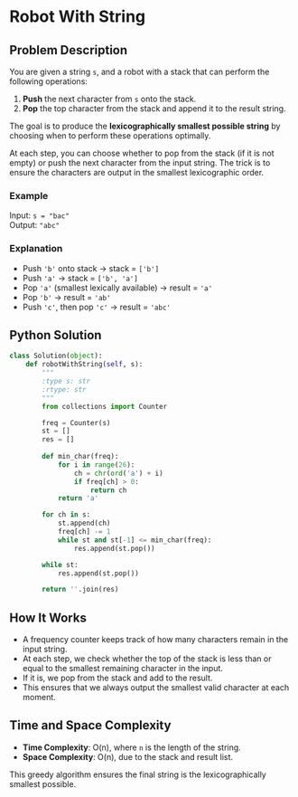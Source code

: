 # Robot With String

## Problem Description

You are given a string `s`, and a robot with a stack that can perform the following operations:

1. **Push** the next character from `s` onto the stack.
2. **Pop** the top character from the stack and append it to the result string.

The goal is to produce the **lexicographically smallest possible string** by choosing when to perform these operations optimally.

At each step, you can choose whether to pop from the stack (if it is not empty) or push the next character from the input string. The trick is to ensure the characters are output in the smallest lexicographic order.

### Example

Input: `s = "bac"`  
Output: `"abc"`

### Explanation

- Push `'b'` onto stack → stack = `['b']`
- Push `'a'` → stack = `['b', 'a']`
- Pop `'a'` (smallest lexically available) → result = `'a'`
- Pop `'b'` → result = `'ab'`
- Push `'c'`, then pop `'c'` → result = `'abc'`

## Python Solution

```python
class Solution(object):
    def robotWithString(self, s):
        """
        :type s: str
        :rtype: str
        """
        from collections import Counter

        freq = Counter(s)
        st = []
        res = []
        
        def min_char(freq):
            for i in range(26):
                ch = chr(ord('a') + i)
                if freq[ch] > 0:
                    return ch
            return 'a'

        for ch in s:
            st.append(ch)
            freq[ch] -= 1
            while st and st[-1] <= min_char(freq):
                res.append(st.pop())

        while st:
            res.append(st.pop())

        return ''.join(res)
```

## How It Works

- A frequency counter keeps track of how many characters remain in the input string.
- At each step, we check whether the top of the stack is less than or equal to the smallest remaining character in the input.
- If it is, we pop from the stack and add to the result.
- This ensures that we always output the smallest valid character at each moment.

## Time and Space Complexity

- **Time Complexity**: O(n), where `n` is the length of the string.
- **Space Complexity**: O(n), due to the stack and result list.

This greedy algorithm ensures the final string is the lexicographically smallest possible.

